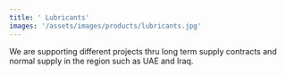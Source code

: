 ```yaml
---
title: ' Lubricants'
images: '/assets/images/products/lubricants.jpg'
---
```


We are supporting different projects thru long term supply contracts and normal supply in the region such as UAE and Iraq.

